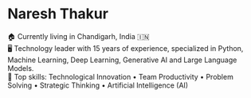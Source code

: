 # Naresh Thakur  <!--<a href="https://www.linkedin.com/in/thinklikeacto/" target="_blank" rel="noreferrer"><img align="right" src="https://raw.githubusercontent.com/thinklikeacto/thinklikeacto/master/icons/linkedin.svg" alt="icon | LinkedIn" width="40px"/></a><a href="https://thinklikeacto.medium.com/" target="_blank" rel="noreferrer"><img align="right" src="https://raw.githubusercontent.com/thinklikeacto/thinklikeacto/master/icons/medium.svg" alt="icon | Medium" width="40px"/></a><a href="https://leetcode.com/thinklikeacto/" target="_blank" rel="noreferrer"><img align="right" src="https://raw.githubusercontent.com/thinklikeacto/thinklikeacto/master/icons/leetcode-3521542-2944960.webp" alt="icon | Leetcode" width="40px"/></a><a href="https://www.kaggle.com/thinklikeacto" target="_blank" rel="noreferrer"><img align="right" src="https://raw.githubusercontent.com/thinklikeacto/thinklikeacto/master/icons/kaggle-icon.png" alt="icon | Kaggle" width="40px"/></a><a href="https://twitter.com/thinklikeacto" target="_blank" rel="noreferrer"><img align="right" src="https://raw.githubusercontent.com/thinklikeacto/thinklikeacto/master/icons/twitter-3-logo-svg-vector.svg" alt="icon | Twitter" width="40px"/></a>-->



:house: Currently living in Chandigarh, India :india:<br />
:desktop_computer: Technology leader with 15 years of experience, specialized in Python, Machine Learning, Deep Learning, Generative AI and Large Language Models. <br />
🧮 Top skills: Technological Innovation • Team Productivity • Problem Solving • Strategic Thinking • Artificial Intelligence (AI)

<!--
- 🌱 I have
- 👯 I’m looking to collaborate on ...
- 🤔 I’m looking for help with ...
- 💬 Ask me about ...
- 📫 How to reach me: ...
- 😄 Pronouns: ...
- ⚡ Fun fact: ...

-->
<!--
## Skills

<img height="30" src="https://raw.githubusercontent.com/dereknguyen269/dereknguyen269/master/images/js.png">
<img height="30" src="https://raw.githubusercontent.com/dereknguyen269/dereknguyen269/master/images/nodejs.png">
<img height="30" src="https://raw.githubusercontent.com/dereknguyen269/dereknguyen269/master/images/reactjs.png">
<img height="30" src="https://raw.githubusercontent.com/dereknguyen269/dereknguyen269/master/images/postgresql.png">
<img height="30" src="https://raw.githubusercontent.com/dereknguyen269/dereknguyen269/master/images/mysql.svg">
<img height="30" src="https://raw.githubusercontent.com/dereknguyen269/dereknguyen269/master/images/redis.png">
<img height="30" src="https://raw.githubusercontent.com/dereknguyen269/dereknguyen269/master/images/aws.png">
<img height="30" src="https://raw.githubusercontent.com/dereknguyen269/dereknguyen269/master/images/gcloud.png">
<img height="30" src="https://raw.githubusercontent.com/dereknguyen269/dereknguyen269/master/images/DigitalOcean.png">
<img height="30" src="https://raw.githubusercontent.com/dereknguyen269/dereknguyen269/master/images/docker.png">


---

![Top Langs](https://github-readme-stats.vercel.app/api/top-langs/?username=anuraghazra&layout=compact&hide=html,css&hide_border=true)


![GitHub stats](https://github-readme-stats.vercel.app/api?username=thinklikeacto&show_icons=true&&count_private=true&hide=contributions&hide_border=true)

---
-->

